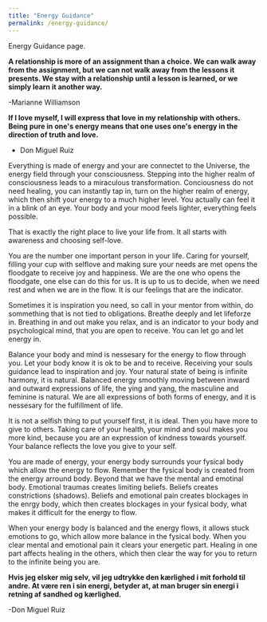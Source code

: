 ```yaml
---
title: "Energy Guidance"
permalink: /energy-guidance/
---
```


Energy Guidance page.

**A relationship is more of an assignment than a choice. We can walk away from the assignment, but we can not walk away from the lessons it presents. We stay with a relationship until a lesson is learned, or we simply learn it another way.**
 
 -Marianne Williamson
 
 **If I love myself, I will express that love in my relationship with others. Being pure in one's energy means that one uses one's energy in the direction of truth and love.**
 
  - Don Miguel Ruiz



Everything is made of energy and your are connectet to the Universe, the energy field through your consciousness. Stepping into the higher realm of consciousness leads to a miraculous transformation. Conciousness do not need healing, you can instantly tap in, turn on the higher realm of energy, which then shift your energy to a much higher level. You  actually can feel it in a blink of an eye. Your body and your mood feels lighter, everything feels possible.

That is exactly the right place to live your life from. It all starts with awareness and choosing self-love.

You are the number one important person in your life. Caring for yourself, filling your cup with selflove and making sure your needs are met opens the floodgate to receive joy and happiness. We are the one who opens the floodgate, one else can do this for us. It is up to us to decide, when we need rest and when we are in the flow. It is our feelings that are the indicator.

Sometimes it is inspiration you need, so call in your mentor from within, do sommething that is not tied to obligations. Breathe deeply and let lifeforze in. Breathing in and out make you relax, and is an indicator to your body and psychological mind, that you are open to receive. You can let go and let energy in.

Balance your body and mind is nessesary for the energy to flow through you. Let your body know it is ok to be and to receive. Receiving your souls guidance lead to inspiration and joy. Your natural state of being is infinite harmony, it is natural. Balanced energy smoothly moving between inward and outward expressions of life, the ying and yang, the masculine and feminine is natural. We are all expressions of both forms of energy, and it is nessesary for the fulfillment of life.

It is not a selfish thing to put yourself first, it is ideal. Then you have more to give to others. Taking care of your health, your mind and soul makes you more kind, because you are an expression of kindness towards yourself. Your balance reflects the love you give to your self.

You are made of energy, your energy body surrounds your fysical body which allow the energy to flow. Remember the fysical body is created from the energy arround body. Beyond that we have the mental and emotinal body. Emotional traumas creates limiting beliefs. Beliefs creates constrictions (shadows). Beliefs and emotional pain creates blockages in the enrgy body, which then creates blockages in your fysical body, what makes it difficult for the energy to flow.

When your energy body is balanced and the energy flows, it allows stuck emotions to go, which allow more balance in the fysical body. When you clear mental and emotional pain it clears your energetic part. Healing in one part affects healing in the others, which then clear the way for you to return to the infinite being you are. 

**Hvis jeg elsker mig selv, vil jeg udtrykke den kærlighed i mit forhold til andre. At være ren i sin energi, betyder at, at man bruger sin energi i retning af sandhed og kærlighed.**
 
 -Don Miguel Ruiz 


